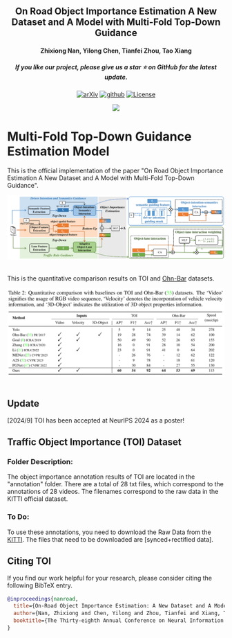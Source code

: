 <h2 align="center"> On Road Object Importance Estimation A New Dataset and A Model with Multi-Fold Top-Down Guidance</a></h2>
<h4 align="center" color="A0A0A0"> Zhixiong Nan, Yilong Chen, Tianfei Zhou, Tao Xiang</h4>
<h5 align="center"> If you like our project, please give us a star ⭐ on GitHub for the latest update.</h5>

<div align="center">
  
[![arXiv](https://img.shields.io/badge/Arxiv-2411.17152-b31b1b.svg?logo=arXiv)](https://arxiv.org/abs/2411.17152)
[![github](https://img.shields.io/badge/-Github-black?logo=github)](https://github.com/CQU-ADHRI-Lab/TOI)
[![License](https://img.shields.io/badge/Code%20License-Apache2.0-yellow)](https://github.com/CQU-ADHRI-Lab/TOI/blob/main/LICENSE)

<img src="figures/results.gif" width="960px">
</div>


# Multi-Fold Top-Down Guidance Estimation Model

This is the official implementation of the paper "On Road Object Importance Estimation A New Dataset and A Model with Multi-Fold Top-Down Guidance".

<div align="center">
  <img src="figures/framework.png"/>
</div><br/>


This is the quantitative comparison results on TOI and [Ohn-Bar](https://github.com/eshed1/Object_Importance) datasets.

<div align="center">
  <img src="figures/results.png"/>
</div><br/>

## Update
[2024/9] TOI has been accepted at NeurIPS 2024 as a poster!

## Traffic Object Importance (TOI) Dataset
### Folder Description: <br>
The object importance annotation results of TOI are located in the "annotation" folder. There are a total of 28 txt files, which correspond to the annotations of 28 videos. The filenames correspond to the raw data in the KITTI official dataset.

### To Do: <br>
To use these annotations, you need to download the Raw Data from the [KITTI](https://www.cvlibs.net/datasets/kitti/raw_data.php). The files that need to be downloaded are [synced+rectified data].


## <a name="CitingTOI"></a>Citing TOI

If you find our work helpful for your research, please consider citing the following BibTeX entry.

```BibTeX
@inproceedings{nanroad,
  title={On-Road Object Importance Estimation: A New Dataset and A Model with Multi-Fold Top-Down Guidance},
  author={Nan, Zhixiong and Chen, Yilong and Zhou, Tianfei and Xiang, Tao},
  booktitle={The Thirty-eighth Annual Conference on Neural Information Processing Systems}
}
```

